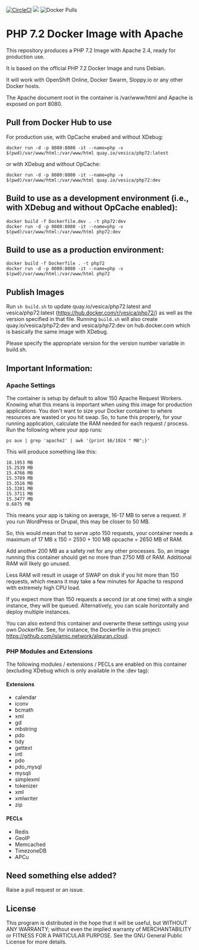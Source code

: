 [![CircleCI](https://circleci.com/gh/vesica/php72.svg?style=shield)](https://circleci.com/gh/vesica/php72)
[![](https://img.shields.io/github/license/vesica/php72.svg)](https://github.com/vesica/php72/blob/master/LICENSE.txt)
![Docker Pulls](https://img.shields.io/docker/pulls/vesica/php72)

# PHP 7.2 Docker Image with Apache

This repository produces a PHP 7.2 Image with Apache 2.4, ready for production use.

It is based on the official PHP 7.2 Docker Image and runs Debian.

It will work with OpenShift Online, Docker Swarm, Sloppy.io or any other Docker hosts.

The Apache document root in the container is /var/www/html and Apache is exposed on port 8080.

## Pull from Docker Hub to use

For production use, with OpCache enabed and without XDebug:

```
docker run -d -p 8080:8080 -it --name=php -v $(pwd)/var/www/html:/var/www/html quay.io/vesica/php72:latest
```

or with XDebug and without OpCache:
```
docker run -d -p 8080:8080 -it --name=php -v $(pwd)/var/www/html:/var/www/html quay.io/vesica/php72:dev
```

## Build to use as a development environment (i.e., with XDebug and without OpCache enabled):
```
docker build -f Dockerfile.dev . -t php72:dev
docker run -d -p 8080:8080 -it --name=php -v $(pwd)/var/www/html:/var/www/html php72:dev
```

## Build to use as a production environment:
```
docker build -f Dockerfile . -t php72
docker run -d -p 8080:8080 -it --name=php -v $(pwd)/var/www/html:/var/www/html php72
```


## Publish Images
Run ```sh build.sh``` to update quay.io/vesica/php72:latest and vesica/php72:latest (https://hub.docker.com/r/vesica/php72/) as well as the version specified in that file.
Running ```build.sh``` will also create quay.io/vesica/php72:dev and vesica/php72:dev on hub.docker.com which is basically the same image with XDebug.

Please specify the appropriate version for the version number variable in build.sh.


## Important Information:

### Apache Settings

The container is setup by default to allow 150 Apache Request Workers. Knowing what this means is important when using this image for production applications.
You don't want to size your Docker container to where resources are wasted or you hit swap.
So, to tune this properly, for your running application, calculate the RAM needed for each request / process. Run the following where your app runs:
```
ps aux | grep 'apache2' | awk '{print $6/1024 " MB";}'
```

This will produce something like this:
```
18.1953 MB
15.2539 MB
15.4766 MB
15.3789 MB
15.3516 MB
15.3281 MB
15.3711 MB
15.3477 MB
0.6875 MB
```

This means your app is taking on average, 16-17 MB to serve a request. If you run WordPress or Drupal, this may be closer to 50 MB.

So, this would mean that to serve upto 150 requests, your container needs a maximum of 17 MB x 150 = 2550 + 100 MB opcache = 2650 MB of RAM.

Add another 200 MB as a safety net for any other processes. So, an image running this container should get no more than 2750 MB of RAM. Additional RAM will likely go unused.

Less RAM will result in usage of SWAP on disk if you hit more than 150 requests, which means it may take a few minutes for Apache to respond with extremely high CPU load.

If you expect more than 150 requests a second (or at one time) with a single instance, they will be queued. Alternatively, you can scale horizontally and deploy multiple instances.

You can also extend this container and overwrite these settings using your own Dockerfile. See, for instance, the Dockerfile in this project: https://github.com/islamic.network/alquran.cloud.

### PHP Modules and Extensions
 
The following modules / extensions / PECLs are enabled on this container (excluding XDebug which is only available in the :dev tag):

#### Extensions
* calendar
* iconv 
* bcmath 
* xml 
* gd 
* mbstring 
* pdo 
* tidy 
* gettext 
* intl 
* pdo 
* pdo_mysql 
* mysqli 
* simplexml 
* tokenizer 
* xml 
* xmlwriter 
* zip

#### PECLs
* Redis
* GeoIP
* Memcached
* TimezoneDB
* APCu

## Need something else added?

Raise a pull request or an issue.

## License
This program is distributed in the hope that it will be useful, but WITHOUT ANY WARRANTY; without even the implied warranty of
MERCHANTABILITY or FITNESS FOR A PARTICULAR PURPOSE. See the GNU General Public License for more details.
